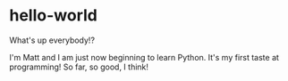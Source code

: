 hello-world
===========

What's up everybody!? 

I'm Matt and I am just now beginning to learn Python. 
It's my first taste at programming! So far, so good, I think!
